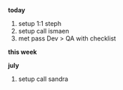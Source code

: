 **today**
1. setup 1:1 steph
2. setup call ismaen
3.  met pass Dev > QA with checklist

**this week**


**july**
1. setup call sandra